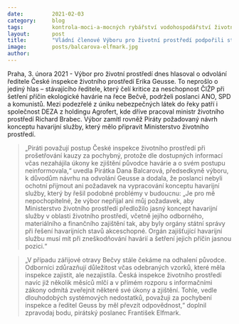 ```yaml
---
date:         2021-02-03
category:     blog
tags:         kontrola-moci-a-mocných rybářství vodohospodářství životní-prostředí 
layout:       post
title:        "Vládní členové Výboru pro životní prostředí podpořili stávajícího ředitele ČIŽP, který selhal při šetření havárie na Bečvě"
image:        posts/balcarova-elfmark.jpg
author:       
---
```



 

Praha, 3. února 2021 - Výbor pro životní prostředí dnes hlasoval o odvolání ředitele České inspekce životního prostředí Erika Geusse. To neprošlo o jediný hlas – stávajícího ředitele, který čelí kritice za neschopnost ČIŽP při šetření příčin ekologické havárie na řece Bečvě, podrželi poslanci ANO, SPD a komunistů. Mezi podezřelé z úniku nebezpečných látek do řeky patří i společnost DEZA z holdingu Agrofert, kde dříve pracoval ministr životního prostředí Richard Brabec. Výbor zamítl rovněž Piráty požadovaný návrh konceptu havarijní služby, který mělo připravit Ministerstvo životního prostředí.

> „Piráti považují postup České inspekce životního prostředí při prošetřování kauzy za pochybný, protože dle dostupných informací včas nezahájila úkony ke zjištění původce havárie a o svém postupu neinformovala,“ uvedla Pirátka Dana Balcarová, předsedkyně výboru, k důvodům návrhu na odvolání Geusse a dodala, že poslanci nebyli ochotní přijmout ani požadavek na vypracování konceptu havarijní služby, který by řešil podobné problémy v budoucnu: „Je pro mě nepochopitelné, že výbor nepřijal ani můj požadavek, aby Ministerstvo životního prostředí předložilo jasný koncept havarijní služby v oblasti životního prostředí, včetně jejího odborného, materiálního a finančního zajištění tak, aby byly orgány státní správy při řešení havarijních stavů akceschopné. Orgán zajišťující havarijní službu musí mít při zneškodňování havárií a šetření jejich příčin jasnou pozici.“ 

> „V případu zářijové otravy Bečvy stále čekáme na odhalení původce. Odborníci zdůrazňují důležitost včas odebraných vzorků, které měla inspekce zajistit, ale nezajistila. Česká inspekce životního prostředí navíc již několik měsíců mlčí a v přímém rozporu s informačními zákony odmítá zveřejnit některé své úkony a zjištění. Tohle, vedle dlouhodobých systémových nedostatků, považuji za pochybení inspekce a ředitel Geuss by měl převzít odpovědnost,“ doplnil zpravodaj bodu, pirátský poslanec František Elfmark.
